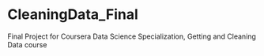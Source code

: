 # CleaningData_Final
Final Project for Coursera Data Science Specialization, Getting and Cleaning Data course
